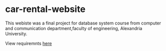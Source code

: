 # car-rental-website

This webiste was a final project for database system course from computer and communication department,faculty of engineering, Alexandria University.

View requiremnts [here](https://github.com/AhmadHazem/car-rental-website/blob/main/DB%20Final%20Project%20%20(1).pdf)
